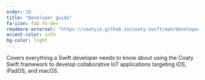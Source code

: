 ```yaml
---
order: 20
title: "Developer guide"
fa-icon: fab fa-dev
readmore-external: "https://coatyio.github.io/coaty-swift/man/developer-guide/"
accent-color: info
bg-color: light
---
```


Covers everything a Swift developer needs to know about using the Coaty Swift
framework to develop collaborative IoT applications targeting iOS, iPadOS, and
macOS.
